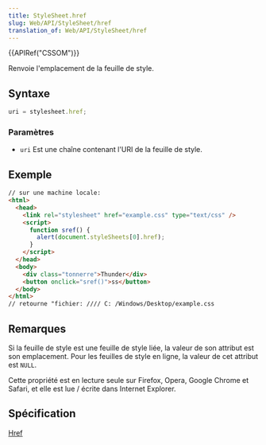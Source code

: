 ```yaml
---
title: StyleSheet.href
slug: Web/API/StyleSheet/href
translation_of: Web/API/StyleSheet/href
---
```


{{APIRef("CSSOM")}}

Renvoie l'emplacement de la feuille de style.

## Syntaxe

```js
uri = stylesheet.href;
```

### Paramètres

- `uri` Est une chaîne contenant l'URI de la feuille de style.

## Exemple

```html
// sur une machine locale:
<html>
  <head>
    <link rel="stylesheet" href="example.css" type="text/css" />
    <script>
      function sref() {
        alert(document.styleSheets[0].href);
      }
    </script>
  </head>
  <body>
    <div class="tonnerre">Thunder</div>
    <button onclick="sref()">ss</button>
  </body>
</html>
// retourne "fichier: //// C: /Windows/Desktop/example.css
```

## Remarques

Si la feuille de style est une feuille de style liée, la valeur de son attribut est son emplacement. Pour les feuilles de style en ligne, la valeur de cet attribut est `NULL`.

Cette propriété est en lecture seule sur Firefox, Opera, Google Chrome et Safari, et elle est lue / écrite dans Internet Explorer.

## Spécification

[Href](http://www.w3.org/TR/2000/REC-DOM-Level-2-Style-20001113/stylesheets.html#StyleSheets-StyleSheet-href)
